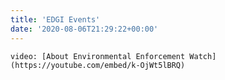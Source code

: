 ```yaml
---
title: 'EDGI Events'
date: '2020-08-06T21:29:22+00:00'
---
```


<!--This is the main content file to edit for this page. It is embedded in src/pages/events.js, which adds additional content-->

`video: [About Environmental Enforcement Watch](https://youtube.com/embed/k-OjWt5lBRQ)`